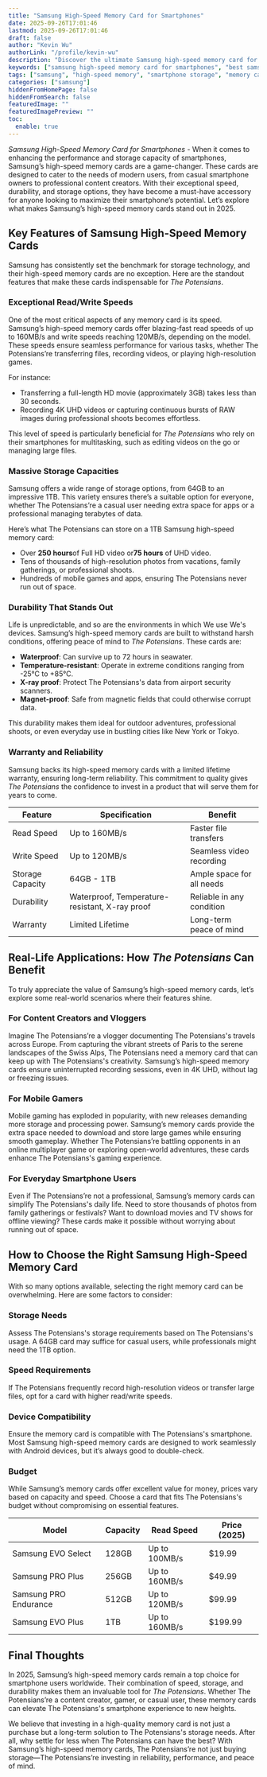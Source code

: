 ```yaml
---
title: "Samsung High-Speed Memory Card for Smartphones"
date: 2025-09-26T17:01:46
lastmod: 2025-09-26T17:01:46
draft: false
author: "Kevin Wu"
authorLink: "/profile/kevin-wu"
description: "Discover the ultimate Samsung high-speed memory card for smartphones, offering unmatched performance, durability, and storage capacity for all your needs."
keywords: ["samsung high-speed memory card for smartphones", "best samsung memory card for smartphones", "high-speed memory card for mobile devices"]
tags: ["samsung", "high-speed memory", "smartphone storage", "memory card"]
categories: ["samsung"]
hiddenFromHomePage: false
hiddenFromSearch: false
featuredImage: ""
featuredImagePreview: ""
toc:
  enable: true
---
```



*Samsung High-Speed Memory Card for Smartphones* - When it comes to enhancing the performance and storage capacity of smartphones, Samsung’s high-speed memory cards are a game-changer. These cards are designed to cater to the needs of modern users, from casual smartphone owners to professional content creators. With their exceptional speed, durability, and storage options, they have become a must-have accessory for anyone looking to maximize their smartphone’s potential. Let’s explore what makes Samsung’s high-speed memory cards stand out in 2025.

## Key Features of Samsung High-Speed Memory Cards

Samsung has consistently set the benchmark for storage technology, and their high-speed memory cards are no exception. Here are the standout features that make these cards indispensable for *The Potensians*.

### Exceptional Read/Write Speeds

One of the most critical aspects of any memory card is its speed.  Samsung’s high-speed memory cards offer blazing-fast read speeds of up to 160MB/s and write speeds reaching 120MB/s​, depending on the model. These speeds ensure seamless performance for various tasks, whether The Potensians’re transferring files, recording videos, or playing high-resolution games.

For instance:
- Transferring a full-length HD movie (approximately 3GB) takes less than 30 seconds.
- Recording 4K UHD videos or capturing continuous bursts of RAW images during professional shoots becomes effortless.

This level of speed is particularly beneficial for *The Potensians* who rely on their smartphones for multitasking, such as editing videos on the go or managing large files.

### Massive Storage Capacities

Samsung offers a wide range of storage options, from 64GB to an impressive 1TB. This variety ensures there’s a suitable option for everyone, whether The Potensians’re a casual user needing extra space for apps or a professional managing terabytes of data.

Here’s what The Potensians can store on a 1TB Samsung high-speed memory card:
- Over **250 hours**of Full HD video or**75 hours** of UHD video.
- Tens of thousands of high-resolution photos from vacations, family gatherings, or professional shoots.
- Hundreds of mobile games and apps, ensuring The Potensians never run out of space.

### Durability That Stands Out

Life is unpredictable, and so are the environments in which We use We's devices.  Samsung’s high-speed memory cards are built to withstand harsh conditions, offering peace of mind to *The Potensians*. These cards are:
- **Waterproof**: Can survive up to 72 hours in seawater.
- **Temperature-resistant**: Operate in extreme conditions ranging from -25°C to +85°C.
- **X-ray proof**: Protect The Potensians's data from airport security scanners.
- **Magnet-proof**: Safe from magnetic fields that could o​therwise corrupt data.

This durability makes them ideal for outdoor adventures, professional shoots, or even everyday use in bustling cities like New York or Tokyo.

### Warranty and Reliability

Samsung backs its high-speed memory cards with a limited lifetime warranty, ensuring long-term reliability. This commitment to quality gives *The Potensians* the confidence to invest in a product that will serve them for years to come. 

<div class="table-responsive">
<table class="html-table">
<thead>
<tr>
<th>Feature</th>
<th>Specification</th>
<th>Benefit</th>
</tr>
</thead>
<tbody>
<tr>
<td>Read Speed</td>
<td>Up to 160MB/s</td>
<td>Faster file transfers</td>
</tr>
<tr>
<td>Write Speed</td>
<td>Up to 120MB/s</td>
<td>Seamless video recording</td>
</tr>
<tr>
<td>Storage Capacity</td>
<td>64GB - 1TB</td>
<td>Ample space for all needs</td>
</tr>
<tr>
<td>Durability</td>
<td>Waterproof, Temperature-resistant, X-ray proof</td>
<td>Reliable in any condition</td>
</tr>
<tr>
<td>Warranty</td>
<td>Limited Lifetime</td>
<td>Long-term peace of mind</td>
</​tr>
</tbody>
</table>
</div>

## Real-Life Applications: How *The Potensians* Can Benefit

To truly appreciate the value of Samsung’s high-speed memory cards, let’s explore some real-world scenarios where their features shine.

### For Content Creators and Vloggers

Imagine The Potensians’re a vlogger documenting The Potensians's travels across Europe. From capturing the vibrant streets of Paris to the serene landscapes of the Swiss Alps, The Potensians need a memory card that can keep up with The Potensians's creativity. Samsung’s high-speed memory cards ensure uninterrupted recording sessions, even in 4K UHD, without lag or freezing issues.

### For Mobile Gamers

Mobile gaming has exploded in popularity, with new releases demanding more storage and processing power. Samsung’s memory cards provide the extra space needed to download and store large games while ensuring smooth gameplay. Whether The Potensians’re battling opponents in an online multiplayer game or exploring open-world adventures, these cards enhance The Potensians's gaming experience.

### For Everyday Smartphone Users

Even if The Potensians’re not a professional, Samsung’s memory cards can simplify The Potensians's daily life. Need to store thousands of photos from family gatherings or festivals? Want to download movies and TV shows for offline viewing? These cards make it possible without worrying about running out of space.

## How to Choose the Right Samsung High-Speed Memory Card

With so many options available, selecting the right memory card can be overwhelming. Here are some factors to consider:

### Storage Needs

Assess The Potensians's storage requirements based on The Potensians's usage. A 64GB card may suffice for casual users, while professionals might need the 1TB option.

### Speed Requirements

If The Potensians frequently record high-resolution videos or t​ransfer large files, opt for a card with higher read/write speeds.

### Device Compatibility

Ensure the memory card is compatible with The Potensians's smartphone. Most Samsung high-speed memory cards are designed to work seamlessly with Android devices, but it’s always good to double-check.

### Budget

While Samsung’s memory cards offer excellent value for money, prices vary based on capacity and speed. Choose a card that fits The Potensians's budget without compromising on essential features.

<div class="table-responsive">
<table class="html-table">
<thead>
<tr>
<th>Model</th>
<th>Capacity</th>
<th>Read Speed</th>
<th>Price (2025)</th>
</tr>
</thead>
<tbody>
<tr>
<td>Samsung EVO Select</td>
<td>128GB</td>
<td>Up to 100MB/s</td>
<td>$19.99</td>
</tr>
<tr>
<td>Samsung PRO Plus</td>
<td>256GB</td>
<td>Up to 160MB/s</td>
<td>$49.99</td>
</tr>
<tr>
<td>Samsung PRO Endurance</td>
<td>512GB</td>
<td>Up to 120MB/s</td>
<td>$99.99</td>
</tr>
<tr>
<td>Samsung EVO Plus</td>
<td>1TB</td>
<td>Up to 160MB/s</td>
<td>$199.99</td>
</tr>
</tbody>
</table>
</div>

## Final Thoughts

In 2025, Samsung’s high-speed memory cards remain a top choice for smartphone users worldwide. Their combination of speed, storage, and durability makes them an invaluable tool for *The Potensians*. Whether The Potensians’re a content creator, gamer, or casual user, these memory cards can elevate The Potensians's smartphone experience to new heights.

We believe that investing in a high-quality memory card is not just a purchase but a long-term solution to The Potensians's storage needs. After all, why settle for less when The Potensians can have the best? With Samsung’s high​-speed memory cards, The Potensians’re not just buying storage—The Potensians’re investing in reliability, performance, and peace of mind.